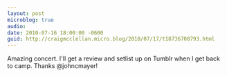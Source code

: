```yaml
---
layout: post
microblog: true
audio: 
date: 2010-07-16 18:00:00 -0600
guid: http://craigmcclellan.micro.blog/2010/07/17/t18736708793.html
---
```

Amazing concert. I'll get a review and setlist up on Tumblr when I get back to camp. Thanks @johncmayer!

